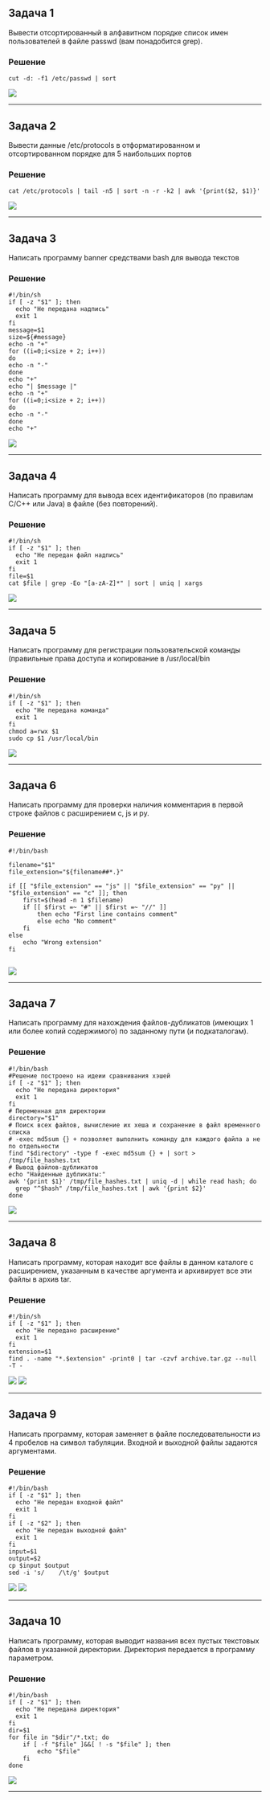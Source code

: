 ## Задача 1

Вывести отсортированный в алфавитном порядке список имен пользователей в файле passwd (вам понадобится grep).

### Решение

```
cut -d: -f1 /etc/passwd | sort
```

<img src="https://github.com/user-attachments/assets/c8417021-8448-48f7-adbf-7edbbc22e4cf">
<hr>

## Задача 2

Вывести данные /etc/protocols в отформатированном и отсортированном порядке для 5 наибольших портов

### Решение

```
cat /etc/protocols | tail -n5 | sort -n -r -k2 | awk '{print($2, $1)}'
```

<img src="https://github.com/user-attachments/assets/23f82735-5872-4e81-8dd3-82548057f686">
<hr>

## Задача 3

Написать программу banner средствами bash для вывода текстов

### Решение

```
#!/bin/sh
if [ -z "$1" ]; then
  echo "Не передана надпись"
  exit 1
fi
message=$1
size=${#message}
echo -n "+"
for ((i=0;i<size + 2; i++))
do
echo -n "-"
done
echo "+"
echo "| $message |"
echo -n "+"
for ((i=0;i<size + 2; i++))
do
echo -n "-"
done
echo "+"
```

<img src="https://github.com/user-attachments/assets/6ad7834d-76bf-4756-ab1f-fe6727d3b2e7">
<hr>

## Задача 4

Написать программу для вывода всех идентификаторов (по правилам C/C++ или Java) в файле (без повторений).

### Решение

```
#!/bin/sh
if [ -z "$1" ]; then
  echo "Не передан файл надпись"
  exit 1
fi
file=$1
cat $file | grep -Eo "[a-zA-Z]*" | sort | uniq | xargs
```

<img src="https://github.com/user-attachments/assets/a4110b9c-9ff0-4b02-8a83-f680b2926c0d">
<hr>

## Задача 5

Написать программу для регистрации пользовательской команды (правильные права доступа и копирование в /usr/local/bin

### Решение

```
#!/bin/sh
if [ -z "$1" ]; then
  echo "Не передана команда"
  exit 1
fi
chmod a=rwx $1
sudo cp $1 /usr/local/bin
```

<img src="https://github.com/user-attachments/assets/ba2b3ff8-af76-442b-a570-dac77fda5c9d">
<hr>

## Задача 6

Написать программу для проверки наличия комментария в первой строке файлов с расширением c, js и py.

### Решение

```
#!/bin/bash

filename="$1"
file_extension="${filename##*.}"

if [[ "$file_extension" == "js" || "$file_extension" == "py" || "$file_extension" == "c" ]]; then
    first=$(head -n 1 $filename) 
	if [[ $first =~ "#" || $first =~ "//" ]]
		then echo "First line contains comment"
		else echo "No comment"
	fi
else 
	echo "Wrong extension"
fi
	
```

<img src="https://github.com/user-attachments/assets/9d0dee0a-03c8-4ce2-97ed-57e737f52315">
<hr>

## Задача 7

Написать программу для нахождения файлов-дубликатов (имеющих 1 или более копий содержимого) по заданному пути (и подкаталогам).

### Решение

```
#!/bin/bash
#Решение построено на идеии сравнивания хэшей
if [ -z "$1" ]; then
  echo "Не передана директория"
  exit 1
fi
# Переменная для директории
directory="$1"
# Поиск всех файлов, вычисление их хеша и сохранение в файл временного списка
# -exec md5sum {} + позволяет выполнить команду для каждого файла а не по отдельности
find "$directory" -type f -exec md5sum {} + | sort > /tmp/file_hashes.txt
# Вывод файлов-дубликатов
echo "Найденные дубликаты:"
awk '{print $1}' /tmp/file_hashes.txt | uniq -d | while read hash; do
  grep "^$hash" /tmp/file_hashes.txt | awk '{print $2}'
done

```

<img src="https://github.com/user-attachments/assets/de4604c8-0e84-43a4-8ea4-54a75cf82519">
<hr>

## Задача 8

Написать программу, которая находит все файлы в данном каталоге с расширением, указанным в качестве аргумента и архивирует все эти файлы в архив tar.

### Решение

```
#!/bin/sh
if [ -z "$1" ]; then
  echo "Не передано расширение"
  exit 1
fi
extension=$1
find . -name "*.$extension" -print0 | tar -czvf archive.tar.gz --null -T -
```

<img src="https://github.com/user-attachments/assets/1110930f-6520-4b11-8ad5-ad7dcad5c086">
<img src="https://github.com/user-attachments/assets/d8c2259e-4d08-4cfe-ae2d-49892e436863">
<hr>

## Задача 9

Написать программу, которая заменяет в файле последовательности из 4 пробелов на символ табуляции. Входной и выходной файлы задаются аргументами.

### Решение

```
#!/bin/bash
if [ -z "$1" ]; then
  echo "Не передан входной файл"
  exit 1
fi
if [ -z "$2" ]; then
  echo "Не передан выходной файл"
  exit 1
fi
input=$1
output=$2
cp $input $output
sed -i 's/    /\t/g' $output
```

<img src="https://github.com/user-attachments/assets/3a1953e0-ae9e-4281-ae67-5c4108834005">

<img src="https://github.com/user-attachments/assets/39ebbb07-1c8b-4731-a794-72372730c003">
<hr>

## Задача 10

Написать программу, которая выводит названия всех пустых текстовых файлов в указанной директории. Директория передается в программу параметром.

### Решение

```
#!/bin/bash
if [ -z "$1" ]; then
  echo "Не передана директория"
  exit 1
fi
dir=$1
for file in "$dir"/*.txt; do
	if [ -f "$file" ]&&[ ! -s "$file" ]; then
		echo "$file"
	fi 
done
```

<img src="https://github.com/user-attachments/assets/7905b39e-826e-4c32-8090-1655f9bb209b">
<hr>
